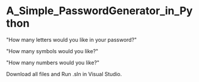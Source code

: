 # A_Simple_PasswordGenerator_in_Python
"How many letters would you like in your password?"

"How many symbols would you like?"

"How many numbers would you like?"

Download all files and Run .sln in Visual Studio.
